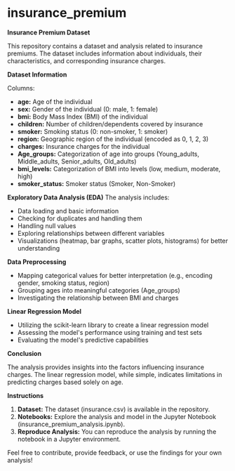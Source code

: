# insurance_premium
 **Insurance Premium Dataset**

This repository contains a dataset and analysis related to insurance premiums. The dataset includes information about individuals, their characteristics, and corresponding insurance charges.

**Dataset Information**

Columns:
- **age:** Age of the individual
- **sex:** Gender of the individual (0: male, 1: female)
- **bmi:** Body Mass Index (BMI) of the individual
- **children:** Number of children/dependents covered by insurance
- **smoker:** Smoking status (0: non-smoker, 1: smoker)
- **region:** Geographic region of the individual (encoded as 0, 1, 2, 3)
- **charges:** Insurance charges for the individual
- **Age_groups:** Categorization of age into groups (Young_adults, Middle_adults, Senior_adults, Old_adults)
- **bmi_levels:** Categorization of BMI into levels (low, medium, moderate, high)
- **smoker_status:** Smoker status (Smoker, Non-Smoker)

**Exploratory Data Analysis (EDA)**
The analysis includes:
- Data loading and basic information
- Checking for duplicates and handling them
- Handling null values
- Exploring relationships between different variables
- Visualizations (heatmap, bar graphs, scatter plots, histograms) for better understanding

**Data Preprocessing**

- Mapping categorical values for better interpretation (e.g., encoding gender, smoking status, region)
- Grouping ages into meaningful categories (Age_groups)
- Investigating the relationship between BMI and charges

**Linear Regression Model**

- Utilizing the scikit-learn library to create a linear regression model
- Assessing the model's performance using training and test sets
- Evaluating the model's predictive capabilities

**Conclusion**

The analysis provides insights into the factors influencing insurance charges. The linear regression model, while simple, indicates limitations in predicting charges based solely on age.

**Instructions**

1. **Dataset:** The dataset (insurance.csv) is available in the repository.
2. **Notebooks:** Explore the analysis and model in the Jupyter Notebook (insurance_premium_analysis.ipynb).
3. **Reproduce Analysis:** You can reproduce the analysis by running the notebook in a Jupyter environment.

Feel free to contribute, provide feedback, or use the findings for your own analysis!
